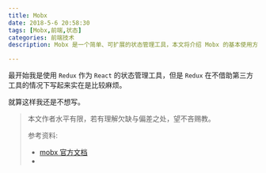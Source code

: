 ```yaml
---
title: Mobx
date: 2018-5-6 20:58:30
tags: [Mobx,前端,状态]
categories: 前端技术
description: Mobx 是一个简单、可扩展的状态管理工具，本文将介绍 Mobx 的基本使用方法及 Mobx 的原理

---
```


最开始我是使用 `Redux` 作为 `React` 的状态管理工具，但是 `Redux` 在不借助第三方工具的情况下写起来实在是比较麻烦。

就算这样我还是不想写。

>本文作者水平有限，若有理解欠缺与偏差之处，望不吝赐教。
>
>参考资料:
>
>* [mobx 官方文档](mobx.js.org)
>* 